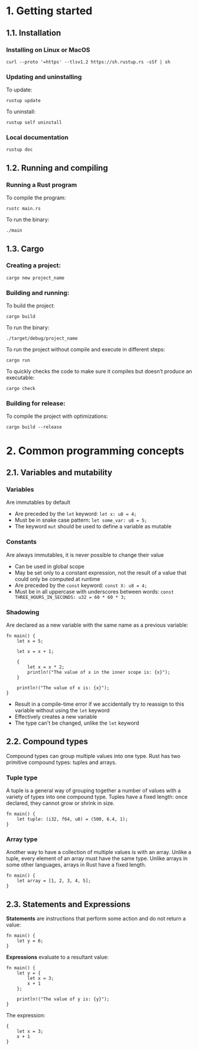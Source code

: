 # 1. Getting started

## 1.1. Installation

### Installing on Linux or MacOS
```
curl --proto '=https' --tlsv1.2 https://sh.rustup.rs -sSf | sh
```

### Updating and uninstalling

To update:
```
rustup update
```

To uninstall:
```
rustup self uninstall
```

### Local documentation
```
rustup doc
```

## 1.2. Running and compiling

### Running a Rust program

To compile the program:
```
rustc main.rs
```

To run the binary:
```
./main
```

## 1.3. Cargo

### Creating a project:
```
cargo new project_name
```

### Building and running:
To build the project:
```
cargo build
```

To run the binary:
```
./target/debug/project_name
```

To run the project without compile and execute in different steps:
```
cargo run
```

To quickly checks the code to make sure it compiles but doesn’t produce an executable:
```
cargo check
```

### Building for release:
To compile the project with optimizations: 
```
cargo build --release
```

# 2. Common programming concepts

## 2.1. Variables and mutability

### Variables
Are immutables by default
  * Are preceded by the `let` keyword: `let x: u8 = 4;`
  * Must be in snake case pattern: `let some_var: u8 = 5;`
  * The keyword `mut` should be used to define a variable as mutable

### Constants
Are always immutables, it is never possible to change their value

  * Can be used in global scope
  * May be set only to a constant expression, not the result of a value that could only be computed at runtime
  * Are preceded by the `const` keyword: `const X: u8 = 4;`
  * Must be in all uppercase with underscores between words: `const THREE_HOURS_IN_SECONDS: u32 = 60 * 60 * 3;`

### Shadowing
Are declared as a new variable with the same name as a previous variable:
```
fn main() {
    let x = 5;

    let x = x + 1;

    {
        let x = x * 2;
        println!("The value of x in the inner scope is: {x}");
    }

    println!("The value of x is: {x}");
}
```

* Result in a compile-time error if we accidentally try to reassign to this variable without using the `let` keyword
* Effectively creates a new variable
* The type can't be changed, unlike the `let` keyword

## 2.2. Compound types

Compound types can group multiple values into one type. Rust has two primitive compound types: tuples and arrays.

### Tuple type

A tuple is a general way of grouping together a number of values with a variety of types into one compound type. Tuples have a fixed length: once declared, they cannot grow or shrink in size.

```
fn main() {
    let tuple: (i32, f64, u8) = (500, 6.4, 1);
}
```

### Array type

Another way to have a collection of multiple values is with an array. Unlike a tuple, every element of an array must have the same type. Unlike arrays in some other languages, arrays in Rust have a fixed length.

```
fn main() {
    let array = [1, 2, 3, 4, 5];
}
```

## 2.3. Statements and Expressions

**Statements** are instructions that perform some action and do not return a value:
```
fn main() {
    let y = 6;
}
```

**Expressions** evaluate to a resultant value:
```
fn main() {
    let y = {
        let x = 3;
        x + 1
    };

    println!("The value of y is: {y}");
}
```

The expression:
```
{
    let x = 3;
    x + 1
}
```